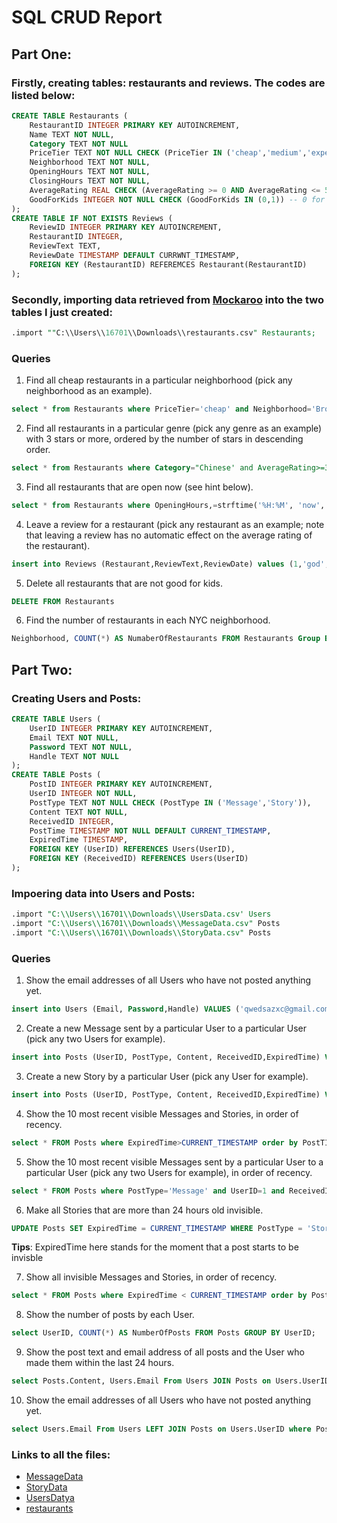 # SQL CRUD Report

## Part One:
### **Firstly, creating tables: **restaurants** and **reviews**. The codes are listed below:**
```sql
CREATE TABLE Restaurants (
    RestaurantID INTEGER PRIMARY KEY AUTOINCREMENT,
    Name TEXT NOT NULL,
    Category TEXT NOT NULL
    PriceTier TEXT NOT NULL CHECK (PriceTier IN ('cheap','medium','expensive')),
    Neighborhood TEXT NOT NULL,
    OpeningHours TEXT NOT NULL,
    ClosingHours TEXT NOT NULL,
    AverageRating REAL CHECK (AverageRating >= 0 AND AverageRating <= 5>),
    GoodForKids INTEGER NOT NULL CHECK (GoodForKids IN (0,1)) -- 0 for false, 1 for true
);
CREATE TABLE IF NOT EXISTS Reviews (
    ReviewID INTEGER PRIMARY KEY AUTOINCREMENT,
    RestaurantID INTEGER,
    ReviewText TEXT,
    ReviewDate TIMESTAMP DEFAULT CURRWNT_TIMESTAMP,
    FOREIGN KEY (RestaurantID) REFEREMCES Restaurant(RestaurantID)
);
```
### **Secondly, importing data retrieved from [Mockaroo](mockaroo.com) into the two tables I just created:**
```sql
.import ""C:\\Users\\16701\\Downloads\\restaurants.csv" Restaurants;
```
### **Queries**
1. Find all cheap restaurants in a particular neighborhood (pick any neighborhood as an example).
```sql 
select * from Restaurants where PriceTier='cheap' and Neighborhood='Bronx";
```
2. Find all restaurants in a particular genre (pick any genre as an example) with 3 stars or more, ordered by the number of stars in descending order.
```sql
select * from Restaurants where Category="Chinese' and AverageRating>=3 order by AverageRating DESC;
```
3. Find all restaurants that are open now (see hint below).
```sql
select * from Restaurants where OpeningHours,=strftime('%H:%M', 'now','localtime') and ClosingHours>=strftime('%H:%M', 'now','localtime');
```
4. Leave a review for a restaurant (pick any restaurant as an example; note that leaving a review has no automatic effect on the average rating of the restaurant).
```sql
insert into Reviews (Restaurant,ReviewText,ReviewDate) values (1,'god','2024/24');
```
5. Delete all restaurants that are not good for kids.
```sql
DELETE FROM Restaurants
```
6. Find the number of restaurants in each NYC neighborhood.
```sql
Neighborhood, COUNT(*) AS NumaberOfRestaurants FROM Restaurants Group BY Neighborhood;
```

## Part Two:
### Creating **Users** and **Posts**:
```sql
CREATE TABLE Users (
    UserID INTEGER PRIMARY KEY AUTOINCREMENT,
    Email TEXT NOT NULL,
    Password TEXT NOT NULL,
    Handle TEXT NOT NULL
);
CREATE TABLE Posts (
    PostID INTEGER PRIMARY KEY AUTOINCREMENT,
    UserID INTEGER NOT NULL,
    PostType TEXT NOT NULL CHECK (PostType IN ('Message','Story')),
    Content TEXT NOT NULL,
    ReceivedID INTEGER,
    PostTime TIMESTAMP NOT NULL DEFAULT CURRENT_TIMESTAMP,
    ExpiredTime TIMESTAMP,
    FOREIGN KEY (UserID) REFERENCES Users(UserID),
    FOREIGN KEY (ReceivedID) REFERENCES Users(UserID)
);
```
### Impoering data into Users and Posts:
```sql
.import "C:\\Users\\16701\\Downloads\\UsersData.csv' Users
.import "C:\\Users\\16701\\Downloads\\MessageData.csv" Posts
.import "C:\\Users\\16701\\Downloads\\StoryData.csv" Posts
```

### Queries
1. Show the email addresses of all Users who have not posted anything yet.
```sql
insert into Users (Email, Password,Handle) VALUES ('qwedsazxc@gmail.com','qwedsazxc','qwe');
```
2. Create a new Message sent by a particular User to a particular User (pick any two Users for example).
```sql
insert into Posts (UserID, PostType, Content, ReceivedID,ExpiredTime) VALUES (1, 'Message','qqqqqq',2, CURRENT_TIMESTAMP, datetime('now','+2 minutes'));
```
3. Create a new Story by a particular User (pick any User for example).
```sql
insert into Posts (UserID, PostType, Content, ReceivedID,ExpiredTime) VALUES (1, 'Story','qqqqqq',, CURRENT_TIMESTAMP, datetime('now','+1448 minutes'));
```
4. Show the 10 most recent visible Messages and Stories, in order of recency.
```sql
select * FROM Posts where ExpiredTime>CURRENT_TIMESTAMP order by PostTIme DESC limit 10;
```
5. Show the 10 most recent visible Messages sent by a particular User to a particular User (pick any two Users for example), in order of recency.
```sql
select * FROM Posts where PostType='Message' and UserID=1 and ReceivedID=2 and ExpiredTime>CURRENT_TIMESTAMP order by PostTime DESC limit 10;
```
6. Make all Stories that are more than 24 hours old invisible.
```sql
UPDATE Posts SET ExpiredTime = CURRENT_TIMESTAMP WHERE PostType = 'Story' AND PostTime <= datatime('now','-24houurs');
```
**Tips**: ExpiredTime here stands for the moment that a post starts to be invisble

7. Show all invisible Messages and Stories, in order of recency.
```sql
select * FROM Posts where ExpiredTime < CURRENT_TIMESTAMP order by PostTIme DESC;
```
8. Show the number of posts by each User.
```sql
select UserID, COUNT(*) AS NumberOfPosts FROM Posts GROUP BY UserID;
```
9. Show the post text and email address of all posts and the User who made them within the last 24 hours.
```sql
select Posts.Content, Users.Email From Users JOIN Posts on Users.UserID=Posts.UserID where PostTime>=datatime('now','-24 hours');
```

10. Show the email addresses of all Users who have not posted anything yet.
```sql
select Users.Email From Users LEFT JOIN Posts on Users.UserID where Posts.PostID is NULL;
```
### Links to all the files:
- [MessageData](https://github.com/dbdesign-students-spring2024/4-sql-crud-NOLIMIT0410/blob/main/data/MessageData.csv)
- [StoryData](https://github.com/dbdesign-students-spring2024/4-sql-crud-NOLIMIT0410/blob/main/data/StoryData.csv)
- [UsersDatya](https://github.com/dbdesign-students-spring2024/4-sql-crud-NOLIMIT0410/blob/main/data/UsersData.csv)
- [restaurants](https://github.com/dbdesign-students-spring2024/4-sql-crud-NOLIMIT0410/blob/main/data/restaurants.csv)
